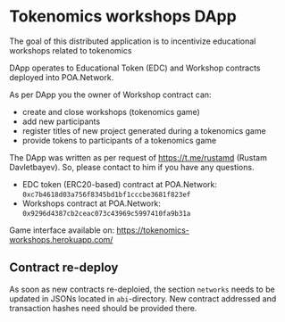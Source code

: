 # Tokenomics workshops DApp

The goal of this distributed application is to incentivize educational workshops related to tokenomics

DApp operates to Educational Token (EDC) and Workshop contracts deployed into POA.Network.

As per DApp you the owner of Workshop contract can:
* create and close workshops (tokenomics game)
* add new participants
* register titles of new project generated during a tokenomics game
* provide tokens to participants of a tokenomics game

The DApp was written as per request of https://t.me/rustamd (Rustam Davletbayev). So, please contact to him if you have any questions.

* EDC token (ERC20-based) contract at POA.Network: `0xc7b4618d03a756f8345bd1bf1cccbe3681f823ef`
* Workshops contract at POA.Network: `0x9296d4387cb2ceac073c43969c5997410fa9b31a`

Game interface available on: https://tokenomics-workshops.herokuapp.com/

## Contract re-deploy

As soon as new contracts re-deploied, the section `networks` needs to be updated in JSONs located in `abi`-directory. New contract addressed and transaction hashes need should be provided there. 
